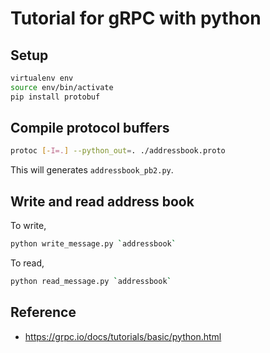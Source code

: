 # Tutorial for gRPC with python

## Setup

```bash
virtualenv env
source env/bin/activate
pip install protobuf
```

## Compile protocol buffers

```bash
protoc [-I=.] --python_out=. ./addressbook.proto
```
This will generates `addressbook_pb2.py`.

## Write and read address book

To write,
```bash
python write_message.py `addressbook`
```

To read,
```bash
python read_message.py `addressbook`
```


## Reference
* https://grpc.io/docs/tutorials/basic/python.html
